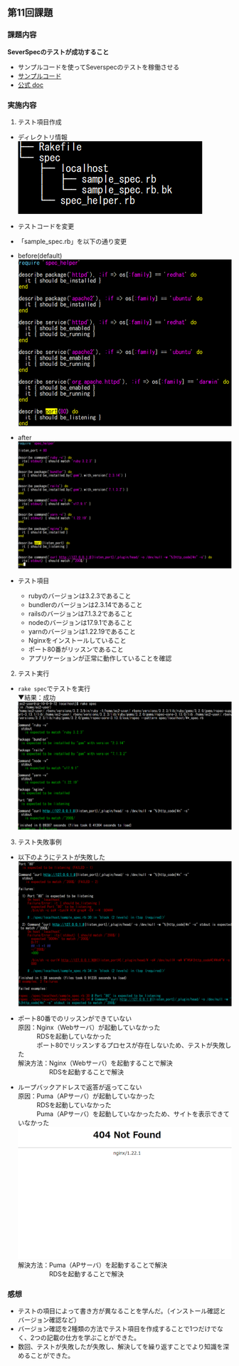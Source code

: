 ## 第11回課題
### 課題内容
**SeverSpecのテストが成功すること**
* サンプルコードを使ってSeverspecのテストを稼働させる
* [サンプルコード](https://github.com/MasatoshiMizumoto/raisetech_documents/tree/main/aws/samples/serverspec)
* [公式 doc](https://serverspec.org/)


### 実施内容
1. テスト項目作成
- ディレクトリ情報<br>
![ディレクトリ情報](/images/lecture11/Tree.png) 

- テストコードを変更
- 「sample_spec.rb」を以下の通り変更
- before(default)<br>
![sample_spec_rbデフォルト](/images/lecture11/Test_File_Default.png)
- after<br>
![sample_spec_rbアフター](/images/lecture11/Test_File.png)<br>
- テスト項目<br>
  - rubyのバージョンは3.2.3であること<br>
  - bundlerのバージョンは2.3.14であること<br>
  - railsのバージョンは7.1.3.2であること<br>
  - nodeのバージョンは17.9.1であること<br>
  - yarnのバージョンは1.22.19であること<br>
  - Nginxをインストールしていること<br>
  - ポート80番がリッスンであること<br>
  - アプリケーションが正常に動作していることを確認<br>


2. テスト実行
- `rake spec`でテストを実行<br>
▼結果：成功<br>
![Test成功画面](/images/lecture11/Test_success.png)<br>

3. テスト失敗事例
- 以下のようにテストが失敗した<br>
![Test失敗画面](/images/lecture11/Test_failure.png)

- ポート80番でのリッスンができていない<br>
原因：Nginx（Webサーバ）が起動していなかった<br>
　　　RDSを起動していなかった<br>
　　　ポート80でリッスンするプロセスが存在しないため、テストが失敗した<br>
解決方法：Nginx（Webサーバ）を起動することで解決<br>
　　　　　RDSを起動することで解決<br>

* ループバックアドレスで返答が返ってこない<br>
原因：Puma（APサーバ）が起動していなかった<br>
　　　RDSを起動していなかった<br>
　　　Puma（APサーバ）を起動していなかったため、サイトを表示できていなかった<br>
![Nginxエラー表示画面](/images/lecture11/Nginx.png)<br>
解決方法：Puma（APサーバ）を起動することで解決<br>
　　　　　RDSを起動することで解決<br>


### 感想
* テストの項目によって書き方が異なることを学んだ。（インストール確認とバージョン確認など）
* バージョン確認を2種類の方法でテスト項目を作成することで1つだけでなく、2つの記載の仕方を学ぶことができた。
* 数回、テストが失敗したが失敗し、解決してを繰り返すことでより知識を深めることができた。
